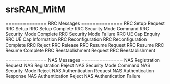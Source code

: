 # srsRAN_MitM

============== RRC Messages ==============
RRC Setup Request
RRC Setup
RRC Setup Complete
RRC Security Mode Command
RRC Security Mode Complete
RRC Security Mode Failure
RRC UE Cap Enquiry
RRC UE Cap Information
RRC Reconfiguration
RRC Reconfiguration Complete
RRC Reject
RRC Release
RRC Resume Request
RRC Resume
RRC Resume Complete
RRC Reestablishment Request
RRC Reestablishment


============== NAS Messages ==============
NAS Registration Request
NAS Registration Reject
NAS Security Mode Command
NAS Security Mode Reject
NAS Authentication Request
NAS Authentication Response
NAS Authentication Reject
NAS Authentication Failure
